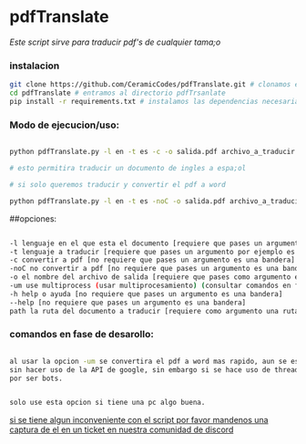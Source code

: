 # pdfTranslate

*Este script sirve para traducir pdf's de cualquier tama;o*


### instalacion

```bash 
git clone https://github.com/CeramicCodes/pdfTranslate.git # clonamos el repositorio remoto
cd pdfTranslate # entramos al directorio pdfTrsanlate
pip install -r requirements.txt # instalamos las dependencias necesarias
```

### Modo de ejecucion/uso:

```bash

python pdfTranslate.py -l en -t es -c -o salida.pdf archivo_a_traducir.pdf

# esto permitira traducir un documento de ingles a espa;ol

# si solo queremos traducir y convertir el pdf a word

python pdfTranslate.py -l en -t es -noC -o salida.pdf archivo_a_traducir.pdf

```

##opciones:

```bash

-l lenguaje en el que esta el documento [requiere que pases un argumento por ejemplo en -> english]
-t lenguaje a traducir [requiere que pases un argumento por ejemplo es -> espa;ol]
-c convertir a pdf [no requiere que pases un argumento es una bandera]
-noC no convertir a pdf [no requiere que pases un argumento es una bandera]
-o el nombre del archivo de salida [requiere que pases como argumento el nombre del archivo nuevo]
-um use multiprocess (usar multiprocesamiento) (consultar comandos en face de desarollo) [no requiere que pases un argumento es una bandera]
-h help o ayuda [no requiere que pases un argumento es una bandera]
--help [no requiere que pases un argumento es una bandera]
path la ruta del documento a traducir [requiere como argumento una ruta del archivo a traducir]


```


### comandos en fase de desarollo:

```bash

al usar la opcion -um se convertira el pdf a word mas rapido, aun se esta probando el implementar una traduccion mas rapida
sin hacer uso de la API de google, sin embargo si se hace uso de threading o multiprocess google bloqueara nuestras peticiones con captchas
por ser bots.


solo use esta opcion si tiene una pc algo buena.
```

[si se tiene algun inconveniente con el script por favor mandenos una captura de el en un ticket en nuestra comunidad de discord](https://discord.gg/Y8G4GY4xTu)

